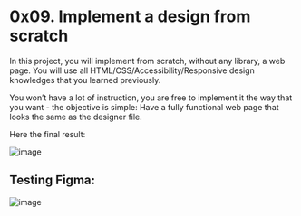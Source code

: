 # 0x09. Implement a design from scratch

In this project, you will implement from scratch, without any library, a web page. You will use all HTML/CSS/Accessibility/Responsive design knowledges that you learned previously.

You won’t have a lot of instruction, you are free to implement it the way that you want - the objective is simple: Have a fully functional web page that looks the same as the designer file.

Here the final result:

![image](https://user-images.githubusercontent.com/54107524/133943090-236e7c38-035e-4cd5-822a-e08795f4240c.png)  
  
  
## Testing Figma: 

![image](https://user-images.githubusercontent.com/54107524/133943334-e3dbac48-7029-4149-8ab8-f6da83ea9e9e.png)
